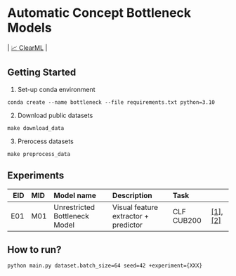 # Automatic Concept Bottleneck Models
| [📈 ClearML](http://10.100.11.149:8080/projects/747cd2ee35374486acb675187990cf67/experiments) |

## Getting Started
1. Set-up conda environment
```
conda create --name bottleneck --file requirements.txt python=3.10
```
2. Download public datasets
```
make download_data
```
3. Prerocess datasets
```
make preprocess_data
```
## Experiments
| EID   | MID | Model name | Description | Task | |
| ----:| :--- | :---  | :----       | :--- |:--- |
| E01 | M01 | Unrestricted Bottleneck Model | Visual feature extractor + predictor | CLF CUB200 | [[1]](http://10.100.11.149:8080/projects/747cd2ee35374486acb675187990cf67/experiments/45290810b6594c90bd67599f9a9eb948/execution), [[2]](http://10.100.11.149:8080/projects/747cd2ee35374486acb675187990cf67/experiments/7acaef594d8e4785b0259341ed68d619/execution) |

## How to run?
```
python main.py dataset.batch_size=64 seed=42 +experiment={XXX}
```
